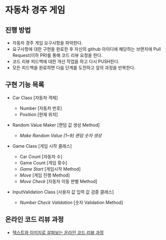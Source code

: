 # 자동차 경주 게임

## 진행 방법
* 자동차 경주 게임 요구사항을 파악한다.
* 요구사항에 대한 구현을 완료한 후 자신의 github 아이디에 해당하는 브랜치에 Pull Request(이하 PR)를 통해 코드 리뷰 요청을 한다.
* 코드 리뷰 피드백에 대한 개선 작업을 하고 다시 PUSH한다.
* 모든 피드백을 완료하면 다음 단계를 도전하고 앞의 과정을 반복한다.

## 구현 기능 목록
- Car Class [자동차 객체]
  - Number [자동차 번호]
  - Position [현재 위치]
  
- Random Value Maker [랜덤 값 생성 Method]
  - _Make Random Value [1~9] 랜덤 숫자 생성_
  
- Game Class [게임 시작 클래스]
  - Car Count [자동차 수]
  - Game Count [게임 횟수]
  - _Game Start_ [게임시작 Method]
  - _Move_ [게임 진행 Method]
  - _Move Check_ [자동차 이동 판별 Method]
  
- InputValidation Class [사용자 값 입력 값 검증 클래스]
  - _Number Check Validation_ [숫자 Validation Method]
  

## 온라인 코드 리뷰 과정
* [텍스트와 이미지로 살펴보는 온라인 코드 리뷰 과정](https://github.com/next-step/nextstep-docs/tree/master/codereview)